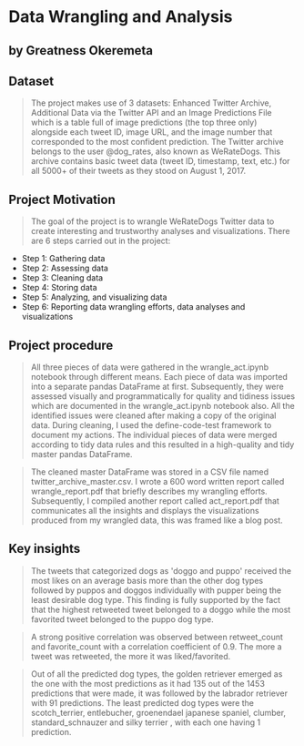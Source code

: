 #  Data Wrangling and Analysis
## by Greatness Okeremeta


## Dataset
>The project makes use of 3 datasets: Enhanced Twitter Archive, Additional Data via the Twitter API and an Image Predictions File which is a table full of image predictions (the top three only) alongside each tweet ID, image URL, and the image number that corresponded to the most confident prediction. The Twitter archive belongs to the user @dog_rates, also known as WeRateDogs. This archive contains basic tweet data (tweet ID, timestamp, text, etc.) for all 5000+ of their tweets as they stood on August 1, 2017.


## Project Motivation
>The goal of the project is to wrangle WeRateDogs Twitter data to create interesting and trustworthy analyses and visualizations. There are 6 steps carried out in the project:
- Step 1: Gathering data
- Step 2: Assessing data
- Step 3: Cleaning data
- Step 4: Storing data
- Step 5: Analyzing, and visualizing data
- Step 6: Reporting data wrangling efforts, data analyses and visualizations


## Project procedure
>All three pieces of data were gathered in the wrangle_act.ipynb notebook through different means. Each piece of data was imported into a separate pandas DataFrame at first. Subsequently, they were assessed visually and programmatically for quality and tidiness issues which are documented in the wrangle_act.ipynb notebook also. All the identified issues were cleaned after making a copy of the original data. During cleaning, I used the define-code-test framework to document my actions. The individual pieces of data were merged according to tidy data rules and this resulted in a high-quality and tidy master pandas DataFrame.

> The cleaned master DataFrame was stored in a CSV file named twitter_archive_master.csv. I wrote a 600 word written report called wrangle_report.pdf that briefly describes my wrangling efforts. Subsequently, I compiled another report called act_report.pdf that communicates all the insights and displays the visualizations produced from my wrangled data, this was framed like a blog post.

## Key insights
> The tweets that categorized dogs as 'doggo and puppo' received the most likes on an
average basis more than the other dog types followed by puppos and doggos individually
with pupper being the least desirable dog type. This finding is fully supported by the fact
that the highest retweeted tweet belonged to a doggo while the most favorited tweet
belonged to the puppo dog type.

>  A strong positive correlation was observed between retweet_count and favorite_count
with a correlation coefficient of 0.9. The more a tweet was retweeted, the more it was
liked/favorited.

> Out of all the predicted dog types, the golden retriever emerged as the one with the most
predictions as it had 135 out of the 1453 predictions that were made, it was followed by the
labrador retriever with 91 predictions. The least predicted dog types were the
scotch_terrier, entlebucher, groenendael japanese spaniel, clumber,
standard_schnauzer and silky terrier , with each one having 1 prediction.
